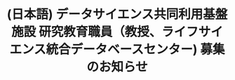 ---
layout: post-en-none
published: true
title: '(日本語) データサイエンス共同利用基盤施設 研究教育職員（教授、ライフサイエンス統合データベースセンター) 募集のお知らせ'
tags:
- invite
category: en
---